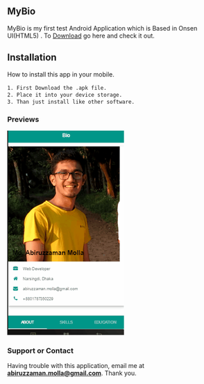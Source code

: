 ## MyBio

MyBio is my first test Android Application which is Based in Onsen UI(HTML5) . To [Download](mybio.cordova.crosswalk.arm.201705191128.apk) go here and check it out. 

## Installation

How to install this app in your mobile.

```Installation
1. First Download the .apk file.
2. Place it into your device storage.
3. Than just install like other software.
```


### Previews
![Preview 1](/MyBio.gif)

### Support or Contact

Having trouble with this application, email me at **abiruzzaman.molla@gmail.com**. 
Thank you.
